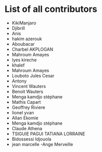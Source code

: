 # List of all contributors

- KikiManjaro 
- Djibrill 
- Anis
- hakim azerouk
- Aboubacar
- Charbel AKPLOGAN
- Mahroum Amayes
- lyes kireche
- khalef 
- Mahroum Amayes
- Louboto Jules Cesar
- Antony
- Vincent Wauters
- Benoit Wauters
- Menga kamdjo stéphane
- Mathis Capart
- Geoffrey Riviere
- lionel yvan
- Allan Ekomie
- Menga kamdjo stéphane
- Claude Athena
- TSIGUIE PAGUI TATIANA LORRAINE
- Bidossessi Idjouola
- jean marcelle
-Ange Merveille